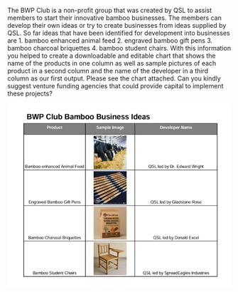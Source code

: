 
The BWP Club is a non-profit group that was created by QSL to assist members to start their innovative bamboo businesses. The members can develop their own ideas or try to create businesses from ideas supplied by QSL. So far ideas that have been identified for development into businesses are 1. bamboo enhanced animal feed 2. engraved bamboo gift pens 3. bamboo charcoal briquettes 4. bamboo student chairs. With this information you helped to create a downloadable and editable chart that shows the name of the products in one column as well as sample pictures of each product in a second column and the name of the developer in a third column as our first output. Please see the chart attached. Can you kindly suggest venture funding agencies that could provide capital to implement these projects?


![](./BWP_Bamboo_Business_Ideas_Chart.jpg)
